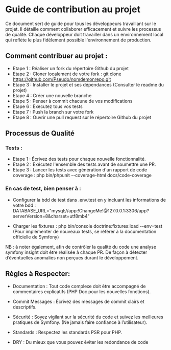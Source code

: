 # Guide de contribution au projet

Ce document sert de guide pour tous les développeurs travaillant sur le projet. Il détaille comment collaborer efficacement et suivre les processus de qualité. Chaque développeur doit travailler dans un environnement local qui reflète le plus fidèlement possible l'environnement de production.

## Comment contribuer au projet :

* Etape 1 : Réaliser un fork du répertoire Github du projet
* Etape 2 : Cloner localement de votre fork : git clone https://github.com/Pseudo/nomdemonrepo.git
* Etape 3 :	Installer le projet et ses dépendances (Consulter le readme du projet)
* Etape 4 : Créer une nouvelle branche 
* Etape 5 : Penser à commit chacune de vos modifications
* Etape 6 : Executez tous vos tests
* Etape 7 : Push la branch sur votre fork
* Etape 8 : Ouvrir une pull request sur le répertoire Github du projet

## Processus de Qualité

### Tests :

* Etape 1 : Écrivez des tests pour chaque nouvelle fonctionnalité.
* Etape 2 :	Exécutez l'ensemble des tests avant de soumettre une PR.
* Etape 3 :	Lancer les tests avec génération d'un rapport de code coverage : php bin/phpunit --coverage-html docs/code-coverage

### En cas de test, bien penser à :

* Configurer la bdd de test dans .env.test en y incluant les informations de votre bdd :  DATABASE_URL="mysql://app:!ChangeMe!@127.0.0.1:3306/app?serverVersion=8&charset=utf8mb4"

* Charger les fixtures : php bin/console doctrine:fixtures:load --env=test 
(Pour implémenter de nouveaux tests, se référer à la documentation officielle de Symfony)

NB : à noter également, afin de contrôler la qualité du code une analyse symfony insight doit être réalisée à chaque PR. De façon à détecter d’éventuelles anomalies non perçues durant le développement.

## Règles à Respecter:

* Documentation : Tout code complexe doit être accompagné de commentaires explicatifs (PHP Doc pour les nouvelles fonctions).

* Commit Messages : Écrivez des messages de commit clairs et descriptifs.

* Sécurité : Soyez vigilant sur la sécurité du code et suivez les meilleures pratiques de Symfony. (Ne jamais faire confiance à l’utilisateur).

* Standards : Respectez les standards PSR pour PHP.

* DRY : Du mieux que vous pouvez éviter les redondance de code 


